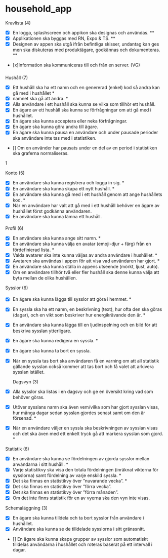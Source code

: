 # household_app

Kravlista (4)

- [x] En logga, splashscreen och appikon ska designas och användas. \*\*
- [x] Applikationen ska byggas med RN, Expo & TS. \*\*
- [x] Designen av appen ska utgå ifrån befintliga skisser, undantag kan ges men ska diskuteras
      med produktägare, godkännas och dokumenteras. \*\*
- [x]Information ska kommuniceras till och från en server. (VG)

###

Hushåll (7)

- [x] Ett hushåll ska ha ett namn och en genererad (enkel) kod så andra kan gå med i hushållet \*
- [x] namnet ska gå att ändra. \*
- [x] Alla användare i ett hushåll ska kunna se vilka som tillhör ett hushåll.
- [x] En ägare av ett hushåll ska kunna se förfrågningar om att gå med i hushållet.
- [x] En ägare ska kunna acceptera eller neka förfrågningar.
- [x] En ägare ska kunna göra andra till ägare.
- [x] En ägare ska kunna pausa en användare och under pausade perioder ska användare inte
      tas med i statistiken.
- [] Om en använder har pausats under en del av en period i statistiken ska graferna
  normaliseras.

1

Konto (5)

- [x] En användare ska kunna registrera och logga in sig. \*
- [x] En användare ska kunna skapa ett nytt hushåll. \*
- [x] En användare ska kunna gå med i ett hushåll genom att ange hushållets kod. \*
- [x] När en användare har valt att gå med i ett hushåll behöver en ägare av hushållet först
      godkänna användaren.
- [x] En användare ska kunna lämna ett hushåll.

####

Profil (6)

- [x] En användare ska kunna ange sitt namn. \*
- [x] En användare ska kunna välja en avatar (emoji-djur + färg) från en fördefinierad lista. \*
- [x] Valda avatarer ska inte kunna väljas av andra användare i hushållet. \*
- [x] Avataren ska användas i appen för att visa vad användaren har gjort. \*
- [x] En användare ska kunna ställa in appens utseende (mörkt, ljust, auto).
- [x] Om en användare tillhör två eller fler hushåll ska denne kunna välja att byta mellan de
      olika hushållen.

Sysslor (6)

####

- [x] En ägare ska kunna lägga till sysslor att göra i hemmet. \*
- [x] En syssla ska ha ett namn, en beskrivning (text), hur ofta den ska göras (dagar), och en
      vikt som beskriver hur energikrävande den är. \*
- [x] En användare ska kunna lägga till en ljudinspelning och en bild för att beskriva sysslan
      ytterligare.
- [x] En ägare ska kunna redigera en syssla. \*
- [x] En ägare ska kunna ta bort en syssla.
- [x] När en syssla tas bort ska användaren få en varning om att all statistik gällande sysslan
      också kommer att tas bort och få valet att arkivera sysslan istället.

  Dagsvyn (3)

- [x] Alla sysslor ska listas i en dagsvy och ge en översikt kring vad som behöver göras.
- [x] Utöver sysslans namn ska även vem/vilka som har gjort sysslan visas, hur många dagar sedan sysslan gjordes senast samt om den är försenad. \*
- [x] När en användare väljer en syssla ska beskrivningen av sysslan visas och det ska även med ett enkelt tryck gå att markera sysslan som gjord. \*

Statistik (6)

- [x] En användare ska kunna se fördelningen av gjorda sysslor mellan användarna i sitt
      hushåll. \*
- [x] Varje statistikvy ska visa den totala fördelningen (inräknat vikterna för sysslorna) samt
      fördelning av varje enskild syssla. \*
- [x] Det ska finnas en statistikvy över ”nuvarande vecka”. \*
- [x] Det ska finnas en statistikvy över ”förra vecka”.
- [x] Det ska finnas en statistikvy över ”förra månaden”.
- [x] Om det inte finns statistik för en av vyerna ska den vyn inte visas.

Schemaläggning (3)

- [x] En ägare ska kunna tilldela och ta bort sysslor från användare i hushållet.
- [x] Användare ska kunna se de tilldelade sysslorna i sitt gränssnitt.
- [] En ägare ska kunna skapa grupper av sysslor som automatiskt tilldelas användarna i
  hushållet och roteras baserat på ett intervall i dagar.
